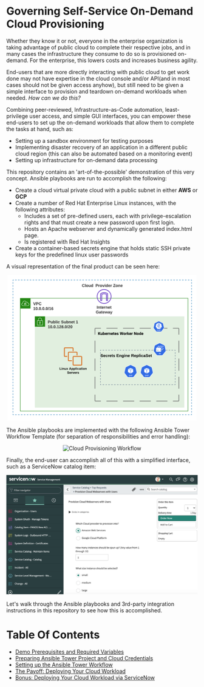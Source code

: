 # Governing Self-Service On-Demand Cloud Provisioning


<!-- Cloud providers have developed mature, feature-rich platforms that allow organizations to develop innovative applications and services. For domain experts(network, database, linux/windows administration, etc.), this high level of control fosters innovation and is appreciated. Taking this one step further, taking the infrastructure  -->

Whether they know it or not, everyone in the enterprise organization is taking advantage of public cloud to complete their respective jobs, and in many cases the infrastructure they consume to do so is provisioned on-demand. For the enterprise, this lowers costs and increases business agility.

End-users that are more directly interacting with public cloud to get work done may not have expertise in the cloud console and/or API(and in most cases should not be given access anyhow), but still need to be given a simple interface to provision and teardown on-demand workloads when needed. *How can we do this?*

Combining peer-reviewed, Infrastructure-as-Code automation, least-privilege user access, and simple GUI interfaces, you can empower these end-users to set up the on-demand workloads that allow them to complete the tasks at hand, such as:
- Setting up a sandbox environment for testing purposes
- Implementing disaster recovery of an application in a different public cloud region (this can also be automated based on a monitoring event)
- Setting up infrastructure for on-demand data processing

This repository contains an 'art-of-the-possible' demonstration of this very concept. Ansible playbooks are run to accomplish the following:
- Create a cloud virtual private cloud with a public subnet in either **AWS** or **GCP**
- Create a number of Red Hat Enterprise Linux instances, with the following attributes:
  - Includes a set of pre-defined users, each with privilege-escalation rights and that must create a new password upon first login.
  - Hosts an Apache webserver and dynamically generated index.html page.
  - Is registered with Red Hat Insights
- Create a container-based secrets engine that holds static SSH private keys for the predefined linux user passwords

A visual representation of the final product can be seen here:

<p align="center">
<img src="images/cloud_infrastructure.png" alt="Cloud Infrastructure"
	title="Cloud Infrastructure" width="500" />
</p>

The Ansible playbooks are implemented with the following Ansible Tower Workflow Template (for separation of responsibilities and error handling):

<p align="center">
<img src="images/cloud_workflow.gif" alt="Cloud Provisioning Workflow"
	title="Cloud Provisioning Workflow" width="700" />
</p>

Finally, the end-user can accomplish all of this with a simplified interface, such as a ServiceNow catalog item:

<p align="center">
<img src="images/snow_cloud_catalog.png" alt="ServiceNow Catalog Item"
	title="ServiceNow Catalog Item" width="800" />
</p>

Let's walk through the Ansible playbooks and 3rd-party integration instructions in this repository to see how this is accomplished.

# Table Of Contents
- [Demo Prerequisites and Required Variables](readme/prereqs_and_vars.md)
- [Preparing Ansible Tower Project and Cloud Credentials](readme/tower_setup.md)
- [Setting up the Ansible Tower Workflow](readme/tower_workflow.md)
- [The Payoff: Deploying Your Cloud Workload](readme/workflow_kickoff.md)
- [Bonus: Deploying Your Cloud Workload via ServiceNow](readme/snow_integration.md)
